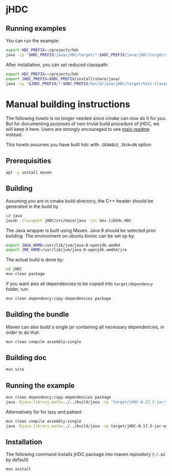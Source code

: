 jHDC
====

Running examples
----------------

You can run the example:
```bash
export HDC_PREFIX=~/projects/hdc
java -cp "$HDC_PREFIX/java/jHDC/target/*:$HDC_PREFIX/java/jHDC/target/test-classes:$HDC_PREFIX/java/jHDC/target/dependency/*" -Djava.library.path=$HDC_PREFIX/build/java Example
```

After installation, you can set reduced classpath:
```bash
export HDC_PREFIX=~/projects/hdc
export JHDC_PREFIX=$HDC_PREFIX/install/share/java/
java -cp "$JHDC_PREFIX/*:$HDC_PREFIX/build/java/jHDC/target/test-classes" -Djava.library.path=$HDC_PREFIX/build/java Example
```

Manual building instructions
============================
The following howto is no longer needed since cmake can now do it for you. But for documenting purposes of non-trivial build procedure of jHDC, we will keep it here. Users are strongly encouraged to see [main readme](../README.md) instead. 

This howto assumes you have built hdc with ```-DENABLE_JAVA=ON``` option


Prerequisities
--------------
```bash
apt -y install maven 
```

Building
--------
Assuming you are in cmake build directory, the C++ header should be generated in the build by
```bash
cd java
javah -classpath jHDC/src/main/java -jni dev.libhdc.HDC
```

The Java wrapper is built using Maven. Java 8 should be selected prior building.
The environment on ubuntu bionic can be set up by:
```bash
export JAVA_HOME=/usr/lib/jvm/java-8-openjdk-amd64
export JRE_HOME=/usr/lib/jvm/java-8-openjdk-amd64/jre
```
The actual build is done by:
```bash
cd jHDC
mvn clean package
```
if you want also all dependencies to be copied into `target/dependency` folder, run:
```bash
mvn clean dependency:copy-dependencies package
```

Building the bundle
-------------------
Maven can also build a single jar containing all necessary dependencies, in order to do that:
```bash
mvn clean compile assembly:single 
```

Building doc
------------
```bash
mvn site
```

Running the example
-------------------
```bash
mvn clean dependency:copy-dependencies package
java -Djava.library.path=../../build/java -cp "target/jHDC-0.17.3.jar:target/dependency/*" Example
```
Alternatively for for lazy and patient:
```bash
mvn clean compile assembly:single
java -Djava.library.path=../../build/java -cp target/jHDC-0.17.3-jar-with-dependencies.jar Example
```


Installation
------------
The following command installs jHDC package into maven repository (`~/.m2` by default)
```bash
mvn install
```

